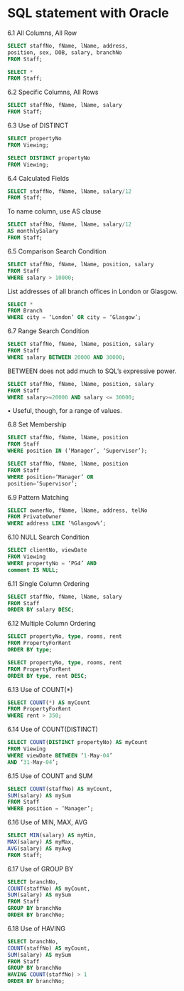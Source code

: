 # SQL statement with Oracle

6.1 All Columns, All Row

```sql
SELECT staffNo, fName, lName, address,
position, sex, DOB, salary, branchNo
FROM Staff;
```

```sql
SELECT *
FROM Staff;
```

6.2 Specific Columns, All Rows

```sql
SELECT staffNo, fName, lName, salary
FROM Staff;
```

6.3 Use of DISTINCT

```sql
SELECT propertyNo
FROM Viewing;
```

```sql
SELECT DISTINCT propertyNo
FROM Viewing;
```

6.4 Calculated Fields

```sql
SELECT staffNo, fName, lName, salary/12
FROM Staff;
```

To name column, use AS clause

```sql
SELECT staffNo, fName, lName, salary/12
AS monthlySalary
FROM Staff;
```

6.5 Comparison Search Condition

```sql
SELECT staffNo, fName, lName, position, salary
FROM Staff
WHERE salary > 10000;
```

List addresses of all branch offices in London or Glasgow.

```sql
SELECT *
FROM Branch
WHERE city = ‘London’ OR city = ‘Glasgow’;
```

6.7 Range Search Condition

```sql
SELECT staffNo, fName, lName, position, salary
FROM Staff
WHERE salary BETWEEN 20000 AND 30000;
```

BETWEEN does not add much to SQL’s expressive power.

```sql
SELECT staffNo, fName, lName, position, salary
FROM Staff
WHERE salary>=20000 AND salary <= 30000;
```

• Useful, though, for a range of values.

6.8 Set Membership

```sql
SELECT staffNo, fName, lName, position
FROM Staff
WHERE position IN (‘Manager’, ‘Supervisor’);
```

```sql
SELECT staffNo, fName, lName, position
FROM Staff
WHERE position=‘Manager’ OR
position=‘Supervisor’;
```

6.9 Pattern Matching

```sql
SELECT ownerNo, fName, lName, address, telNo
FROM PrivateOwner
WHERE address LIKE ‘%Glasgow%’;
```

6.10 NULL Search Condition

```sql
SELECT clientNo, viewDate
FROM Viewing
WHERE propertyNo = ‘PG4’ AND
comment IS NULL;
```

6.11 Single Column Ordering

```sql
SELECT staffNo, fName, lName, salary
FROM Staff
ORDER BY salary DESC;
```

6.12 Multiple Column Ordering

```sql
SELECT propertyNo, type, rooms, rent
FROM PropertyForRent
ORDER BY type;
```

```sql
SELECT propertyNo, type, rooms, rent
FROM PropertyForRent
ORDER BY type, rent DESC;
```

6.13 Use of COUNT(\*)

```sql
SELECT COUNT(*) AS myCount
FROM PropertyForRent
WHERE rent > 350;
```

6.14 Use of COUNT(DISTINCT)

```sql
SELECT COUNT(DISTINCT propertyNo) AS myCount
FROM Viewing
WHERE viewDate BETWEEN ‘1-May-04’
AND ‘31-May-04’;
```

6.15 Use of COUNT and SUM

```sql
SELECT COUNT(staffNo) AS myCount,
SUM(salary) AS mySum
FROM Staff
WHERE position = ‘Manager’;
```

6.16 Use of MIN, MAX, AVG

```sql
SELECT MIN(salary) AS myMin,
MAX(salary) AS myMax,
AVG(salary) AS myAvg
FROM Staff;
```

6.17 Use of GROUP BY

```sql
SELECT branchNo,
COUNT(staffNo) AS myCount,
SUM(salary) AS mySum
FROM Staff
GROUP BY branchNo
ORDER BY branchNo;
```

6.18 Use of HAVING

```sql
SELECT branchNo,
COUNT(staffNo) AS myCount,
SUM(salary) AS mySum
FROM Staff
GROUP BY branchNo
HAVING COUNT(staffNo) > 1
ORDER BY branchNo;
```
